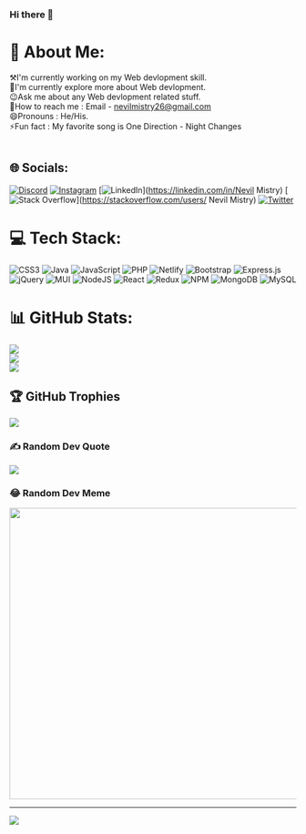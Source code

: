 ### Hi there 👋

# 💫 About Me:
⚒️I'm currently working on my Web devlopment skill.<br>🌳I'm currently explore more about Web devlopment.<br>😉Ask me about any Web devlopment related stuff.<br>📨How to reach me : Email - nevilmistry26@gmail.com<br>😄Pronouns : He/His.<br>⚡Fun fact : My favorite song is One Direction - Night Changes <br><br>


## 🌐 Socials:
[![Discord](https://img.shields.io/badge/Discord-%237289DA.svg?logo=discord&logoColor=white)](htttps://discord.gg/Nevil#3793) [![Instagram](https://img.shields.io/badge/Instagram-%23E4405F.svg?logo=Instagram&logoColor=white)](https://instagram.com/_nevil_mistry_) [![LinkedIn](https://img.shields.io/badge/LinkedIn-%230077B5.svg?logo=linkedin&logoColor=white)](https://linkedin.com/in/Nevil Mistry) [![Stack Overflow](https://img.shields.io/badge/-Stackoverflow-FE7A16?logo=stack-overflow&logoColor=white)](https://stackoverflow.com/users/ Nevil Mistry) [![Twitter](https://img.shields.io/badge/Twitter-%231DA1F2.svg?logo=Twitter&logoColor=white)](https://twitter.com/N3vilMistry) 

# 💻 Tech Stack:
![CSS3](https://img.shields.io/badge/css3-%231572B6.svg?style=for-the-badge&logo=css3&logoColor=white) ![Java](https://img.shields.io/badge/java-%23ED8B00.svg?style=for-the-badge&logo=java&logoColor=white) ![JavaScript](https://img.shields.io/badge/javascript-%23323330.svg?style=for-the-badge&logo=javascript&logoColor=%23F7DF1E) ![PHP](https://img.shields.io/badge/php-%23777BB4.svg?style=for-the-badge&logo=php&logoColor=white) ![Netlify](https://img.shields.io/badge/netlify-%23000000.svg?style=for-the-badge&logo=netlify&logoColor=#00C7B7) ![Bootstrap](https://img.shields.io/badge/bootstrap-%23563D7C.svg?style=for-the-badge&logo=bootstrap&logoColor=white) ![Express.js](https://img.shields.io/badge/express.js-%23404d59.svg?style=for-the-badge&logo=express&logoColor=%2361DAFB) ![jQuery](https://img.shields.io/badge/jquery-%230769AD.svg?style=for-the-badge&logo=jquery&logoColor=white) ![MUI](https://img.shields.io/badge/MUI-%230081CB.svg?style=for-the-badge&logo=material-ui&logoColor=white) ![NodeJS](https://img.shields.io/badge/node.js-6DA55F?style=for-the-badge&logo=node.js&logoColor=white) ![React](https://img.shields.io/badge/react-%2320232a.svg?style=for-the-badge&logo=react&logoColor=%2361DAFB) ![Redux](https://img.shields.io/badge/redux-%23593d88.svg?style=for-the-badge&logo=redux&logoColor=white) ![NPM](https://img.shields.io/badge/NPM-%23000000.svg?style=for-the-badge&logo=npm&logoColor=white) ![MongoDB](https://img.shields.io/badge/MongoDB-%234ea94b.svg?style=for-the-badge&logo=mongodb&logoColor=white) ![MySQL](https://img.shields.io/badge/mysql-%2300f.svg?style=for-the-badge&logo=mysql&logoColor=white)
# 📊 GitHub Stats:
![](https://github-readme-stats.vercel.app/api?username=1nevil&theme=onedark&hide_border=false&include_all_commits=false&count_private=false)<br/>
![](https://github-readme-streak-stats.herokuapp.com/?user=1nevil&theme=onedark&hide_border=false)<br/>
![](https://github-readme-stats.vercel.app/api/top-langs/?username=1nevil&theme=onedark&hide_border=false&include_all_commits=false&count_private=false&layout=compact)

## 🏆 GitHub Trophies
![](https://github-profile-trophy.vercel.app/?username=1nevil&theme=onedark&no-frame=false&no-bg=true&margin-w=4)

### ✍️ Random Dev Quote
![](https://quotes-github-readme.vercel.app/api?type=horizontal&theme=dark)

### 😂 Random Dev Meme
<img src="https://random-memer.herokuapp.com/" width="512px"/>

---
[![](https://visitcount.itsvg.in/api?id=1nevil&icon=0&color=7)](https://visitcount.itsvg.in)
